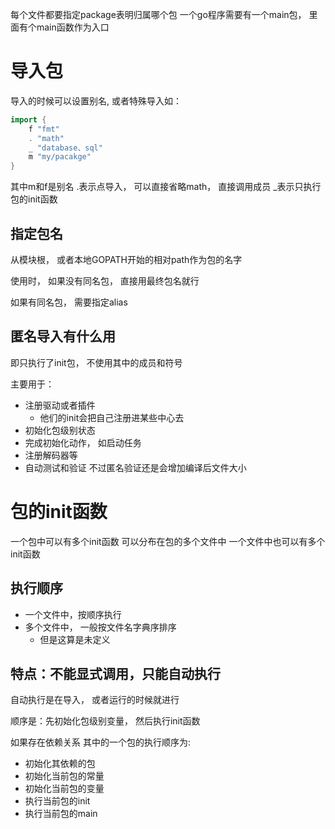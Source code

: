 每个文件都要指定package表明归属哪个包
一个go程序需要有一个main包， 里面有个main函数作为入口

# 导入包

导入的时候可以设置别名, 或者特殊导入如：
```go
import {
	f "fmt"
	. "math"
	_ "database、sql"
	m "my/pacakge"
}
```

其中m和f是别名
.表示点导入， 可以直接省略math， 直接调用成员
\_表示只执行包的init函数

## 指定包名

从模块根， 或者本地GOPATH开始的相对path作为包的名字

使用时， 如果没有同名包， 直接用最终包名就行

如果有同名包， 需要指定alias


## 匿名导入有什么用
即只执行了init包， 不使用其中的成员和符号

主要用于：
- 注册驱动或者插件
	- 他们的init会把自己注册进某些中心去
- 初始化包级别状态
- 完成初始化动作， 如启动任务
- 注册解码器等
- 自动测试和验证
不过匿名验证还是会增加编译后文件大小

# 包的init函数

一个包中可以有多个init函数
可以分布在包的多个文件中
一个文件中也可以有多个init函数

## 执行顺序
- 一个文件中，按顺序执行
- 多个文件中， 一般按文件名字典序排序
	- 但是这算是未定义
## 特点：不能显式调用，只能自动执行

自动执行是在导入， 或者运行的时候就进行

顺序是：先初始化包级别变量， 然后执行init函数

如果存在依赖关系
其中的一个包的执行顺序为:
- 初始化其依赖的包
- 初始化当前包的常量
- 初始化当前包的变量
- 执行当前包的init
- 执行当前包的main

